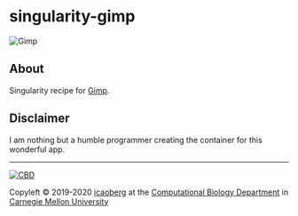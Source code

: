 # singularity-gimp

![Gimp](https://www.gimp.org/images/frontpage/wilber-big.png)

## About
Singularity recipe for [Gimp](https://www.gimp.org).

## Disclaimer

I am nothing but a humble programmer creating the container for this wonderful app. 

---
[![CBD](http://www.cbd.cmu.edu/wp-content/uploads/2017/07/wordpress-default.png)](http://www.cbd.cmu.edu)

Copyleft © 2019-2020 [icaoberg](http://www.andrew.cmu.edu/~icaoberg) at the [Computational Biology Department](http://www.cbd.cmu.edu) in [Carnegie Mellon University](http://www.cmu.edu)
